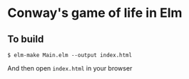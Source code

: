 # Conway's game of life in Elm

## To build

    $ elm-make Main.elm --output index.html
    
And then open `index.html` in your browser
